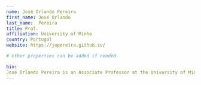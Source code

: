 ```yaml
---
name: José Orlando Pereira 
first_name: José Orlando           
last_name:  Pereira
title: Prof.
affiliation: University of Minho 
country: Portugal
website: https://jopereira.github.io/

# other properties can be added if needed

bio: 
José Orlando Pereira is an Associate Professor at the University of Minho and a Research Coordinator at INESC TEC's HASLab. His research focuses on dependable distributed systems, including data management, replication, and distributed protocols. He has contributed to several high-impact projects and frequently participates in leading conferences in the field.
---
```

